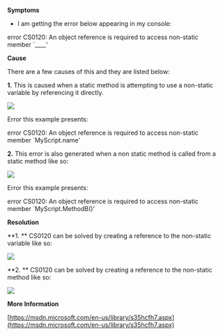 
        

**Symptoms** 

*   I am getting the error below appearing in my console:

error CS0120: An object reference is required to access non-static   
member `____'

**Cause** 

There are a few causes of this and they are listed below:

**1.** This is caused when a static method is attempting to use a non-static variable by referencing it directly.

![](/hc/en-us/article_attachments/201828606/CS0120_a.png)

Error this example presents:

error CS0120: An object reference is required to access non-static   
member `MyScript.name'

**2.** This error is also generated when a non static method is called from a static method like so:

![](/hc/en-us/article_attachments/201986043/CS0120_b.png)

Error this example presents:

error CS0120: An object reference is required to access non-static   
member `MyScript.MethodB()'  

**Resolution** 

**1. ** CS0120 can be solved by creating a reference to the non-static variable like so:

![](/hc/en-us/article_attachments/201985993/CS0120_a1.png)

**2. ** CS0120 can be solved by creating a reference to the non-static method like so:

![](/hc/en-us/article_attachments/201828936/CS0120_b1.png)

**More Information** 

[https://msdn.microsoft.com/en-us/library/s35hcfh7.aspx](https://msdn.microsoft.com/en-us/library/s35hcfh7.aspx)

      
